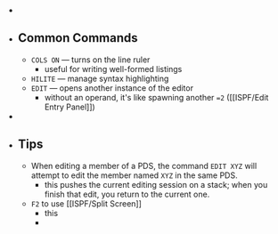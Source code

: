 -
- ## Common Commands
	- `COLS ON` — turns on the line ruler
		- useful for writing well-formed listings
	- `HILITE` — manage syntax highlighting
	- `EDIT` — opens another instance of the editor
		- without an operand, it's like spawning another `=2` ([[ISPF/Edit Entry Panel]])
-
- ## Tips
	- When editing a member of a PDS, the command `EDIT XYZ` will attempt to edit the member named `XYZ` in the same PDS.
		- this pushes the current editing session on a stack; when you finish that edit, you return to the current one.
	- `F2` to use [[ISPF/Split Screen]]
		- this
		-